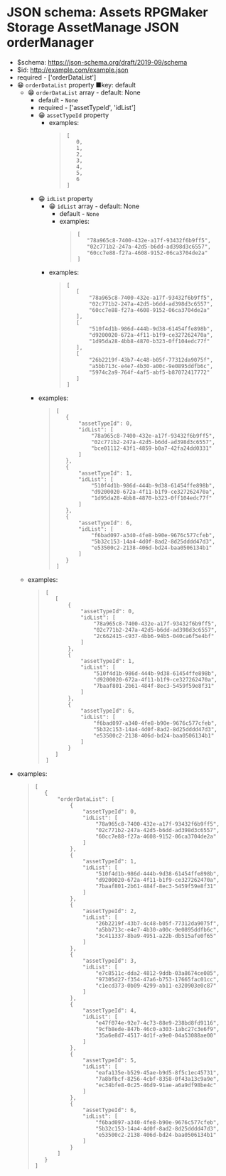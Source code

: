﻿# JSON schema: Assets RPGMaker Storage AssetManage JSON orderManager

* $schema: https://json-schema.org/draft/2019-09/schema
* $id: http://example.com/example.json
* required - ['orderDataList']
* 😁 `orderDataList` property
    ■key: default
    * 😁 `orderDataList` array - default: None
        * default - ```None```
        * required - ['assetTypeId', 'idList']
        * 😁 `assetTypeId` property
            * examples:
                >```
                >[
                >    0,
                >    1,
                >    2,
                >    3,
                >    4,
                >    5,
                >    6
                >]
                >```
        * 😁 `idList` property
            * 😁 `idList` array - default: None
                * default - ```None```
                * examples:
                    >```
                    >[
                    >    "78a965c8-7400-432e-a17f-93432f6b9ff5",
                    >    "02c771b2-247a-42d5-b6dd-ad398d3c6557",
                    >    "60cc7e88-f27a-4608-9152-06ca3704de2a"
                    >]
                    >```
            * examples:
                >```
                >[
                >    [
                >        "78a965c8-7400-432e-a17f-93432f6b9ff5",
                >        "02c771b2-247a-42d5-b6dd-ad398d3c6557",
                >        "60cc7e88-f27a-4608-9152-06ca3704de2a"
                >    ],
                >    [
                >        "510f4d1b-986d-444b-9d38-61454ffe898b",
                >        "d9200020-672a-4f11-b1f9-ce327262470a",
                >        "1d95da28-4bb8-4870-b323-0ff104edc77f"
                >    ],
                >    [
                >        "26b2219f-43b7-4c48-b05f-77312da9075f",
                >        "a5bb713c-e4e7-4b30-a00c-9e0895ddfb6c",
                >        "5974c2a9-764f-4af5-abf5-b87072417772"
                >    ]
                >]
                >```
        * examples:
            >```
            >[
            >    {
            >        "assetTypeId": 0,
            >        "idList": [
            >            "78a965c8-7400-432e-a17f-93432f6b9ff5",
            >            "02c771b2-247a-42d5-b6dd-ad398d3c6557",
            >            "bce01112-43f1-4859-b0a7-42fa24dd0331"
            >        ]
            >    },
            >    {
            >        "assetTypeId": 1,
            >        "idList": [
            >            "510f4d1b-986d-444b-9d38-61454ffe898b",
            >            "d9200020-672a-4f11-b1f9-ce327262470a",
            >            "1d95da28-4bb8-4870-b323-0ff104edc77f"
            >        ]
            >    },
            >    {
            >        "assetTypeId": 6,
            >        "idList": [
            >            "f6bad097-a340-4fe8-b90e-9676c577cfeb",
            >            "5b32c153-14a4-4d0f-8ad2-8d25dddd47d3",
            >            "e53500c2-2138-406d-bd24-baa0506134b1"
            >        ]
            >    }
            >]
            >```
    * examples:
        >```
        >[
        >    [
        >        {
        >            "assetTypeId": 0,
        >            "idList": [
        >                "78a965c8-7400-432e-a17f-93432f6b9ff5",
        >                "02c771b2-247a-42d5-b6dd-ad398d3c6557",
        >                "2c662415-c937-4bb6-94b5-040ca6f5e4bf"
        >            ]
        >        },
        >        {
        >            "assetTypeId": 1,
        >            "idList": [
        >                "510f4d1b-986d-444b-9d38-61454ffe898b",
        >                "d9200020-672a-4f11-b1f9-ce327262470a",
        >                "7baaf801-2b61-484f-8ec3-5459f59e8f31"
        >            ]
        >        },
        >        {
        >            "assetTypeId": 6,
        >            "idList": [
        >                "f6bad097-a340-4fe8-b90e-9676c577cfeb",
        >                "5b32c153-14a4-4d0f-8ad2-8d25dddd47d3",
        >                "e53500c2-2138-406d-bd24-baa0506134b1"
        >            ]
        >        }
        >    ]
        >]
        >```
* examples:
    >```
    >[
    >    {
    >        "orderDataList": [
    >            {
    >                "assetTypeId": 0,
    >                "idList": [
    >                    "78a965c8-7400-432e-a17f-93432f6b9ff5",
    >                    "02c771b2-247a-42d5-b6dd-ad398d3c6557",
    >                    "60cc7e88-f27a-4608-9152-06ca3704de2a"
    >                ]
    >            },
    >            {
    >                "assetTypeId": 1,
    >                "idList": [
    >                    "510f4d1b-986d-444b-9d38-61454ffe898b",
    >                    "d9200020-672a-4f11-b1f9-ce327262470a",
    >                    "7baaf801-2b61-484f-8ec3-5459f59e8f31"
    >                ]
    >            },
    >            {
    >                "assetTypeId": 2,
    >                "idList": [
    >                    "26b2219f-43b7-4c48-b05f-77312da9075f",
    >                    "a5bb713c-e4e7-4b30-a00c-9e0895ddfb6c",
    >                    "3c411337-8ba9-4951-a22b-db515afe0f65"
    >                ]
    >            },
    >            {
    >                "assetTypeId": 3,
    >                "idList": [
    >                    "e7c8511c-dda2-4812-9ddb-03a8674ce085",
    >                    "97305d27-f354-47a6-b753-17665fac01cc",
    >                    "c1ecd373-0b09-4299-ab11-e320903e0c87"
    >                ]
    >            },
    >            {
    >                "assetTypeId": 4,
    >                "idList": [
    >                    "e47f074e-92e7-4c73-88e9-238bd8fd9116",
    >                    "9cfb8ede-847b-46c0-a303-1abc27c3e6f9",
    >                    "35a6e8d7-4517-4d1f-a9e0-04a53088ae00"
    >                ]
    >            },
    >            {
    >                "assetTypeId": 5,
    >                "idList": [
    >                    "eafa135e-b529-45ae-b9d5-8f5c1ec45731",
    >                    "7a8bfbcf-8256-4cbf-8358-0f43a13c9a9e",
    >                    "ec34bfe8-0c25-46d9-91ae-a6a9df98be4c"
    >                ]
    >            },
    >            {
    >                "assetTypeId": 6,
    >                "idList": [
    >                    "f6bad097-a340-4fe8-b90e-9676c577cfeb",
    >                    "5b32c153-14a4-4d0f-8ad2-8d25dddd47d3",
    >                    "e53500c2-2138-406d-bd24-baa0506134b1"
    >                ]
    >            }
    >        ]
    >    }
    >]
    >```
